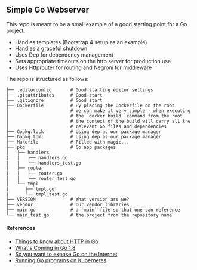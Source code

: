## Simple Go Webserver

This repo is meant to be a small example of a good starting point for a Go project.  

* Handles templates (Bootstrap 4 setup as an example)
* Handles a graceful shutdown
* Uses Dep for dependency management
* Sets appropriate timeouts on the http server for production use 
* Uses Httprouter for routing and Negroni for middleware

The repo is structured as follows:

```
├── .editorconfig       # Good starting editor settings
├── .gitattributes      # Good start
├── .gitignore          # Good start
├── Dockerfile          # By placing the Dockerfile on the root
│                       # we can make it very simple - when executing
│                       # the `docker build` command from the root
│                       # the context of the build will carry all the
│                       # relevant Go files and dependencies
├── Gopkg.lock          # Using dep as our package manager
├── Gopkg.toml          # Using dep as our package manager
├── Makefile            # Filled with magic...       
├── pkg                 # Go app packages
│   ├── handlers
|   |   ├── handlers.go
|   |   └── handlers_test.go
│   ├── router
|   |   ├── router.go
|   |   └── router_test.go
│   └── tmpl
|      ├── tmpl.go
|      └── tmpl_test.go
├── VERSION             # What version are we?
├── vendor              # Our vendor libraries
├── main.go             # a `main` file so that one can reference 
└── main_test.go        # the project from the repository name
```

#### References

* [Things to know about HTTP in Go](https://scene-si.org/2017/09/27/things-to-know-about-http-in-go/)
* [What's Coming in Go 1.8](https://tylerchr.blog/golang-18-whats-coming/)
* [So you want to expose Go on the Internet](https://blog.gopheracademy.com/advent-2016/exposing-go-on-the-internet/)
* [Running Go programs on Kubernetes](https://blog.gopheracademy.com/advent-2017/kubernetes-ready-service/)

